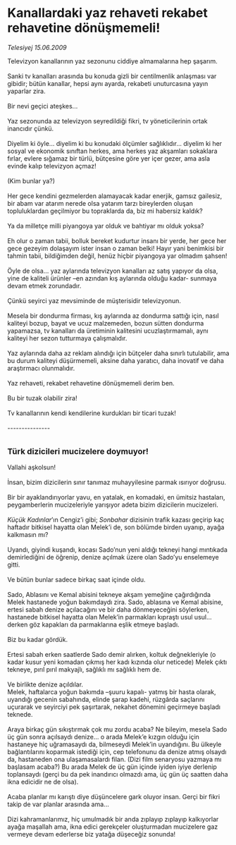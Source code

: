 # Kanallardaki yaz rehaveti rekabet rehavetine dönüşmemeli!

*Telesiyej 15.06.2009*

<div class="taraf_structure_2col_1zq">
<div class="margen_n">



 <p>Televizyon kanallarının yaz sezonunu ciddiye almamalarına hep şaşarım. <br/><br/>Sanki tv kanalları arasında bu konuda gizli bir centilmenlik anlaşması var gibidir; bütün kanallar, hepsi aynı ayarda, rekabeti unuturcasına yayın yaparlar zira. <br/><br/>Bir nevi geçici ateşkes... <br/><br/>Yaz sezonunda az televizyon seyredildiği fikri, tv yöneticilerinin ortak inancıdır çünkü. <br/><br/>Diyelim ki öyle... diyelim ki bu konudaki ölçümler sağlıklıdır... diyelim ki her sosyal ve ekonomik sınıftan herkes, ama herkes yaz akşamları sokaklara fırlar, evlere sığamaz bir türlü, bütçesine göre yer içer gezer, ama asla evinde kalıp televizyon açmaz! <br/><br/>(Kim bunlar ya?) <br/><br/>Her gece kendini gezmelerden alamayacak kadar enerjik, gamsız gailesiz, bir abam var atarım nerede olsa yatarım tarzı bireylerden oluşan topluluklardan geçilmiyor bu topraklarda da, biz mi habersiz kaldık? <br/><br/>Ya da milletçe milli piyangoya yar olduk ve bahtiyar mı olduk yoksa? <br/><br/>Eh olur o zaman tabii, bolluk bereket kudurtur insanı bir yerde, her gece her gece gezeyim dolaşayım ister insan o zaman belki! Hayır yani benimkisi bir tahmin tabii, bildiğimden değil, henüz hiçbir piyangoya yar olmadım şahsen! <br/><br/>Öyle de olsa... yaz aylarında televizyon kanalları az satış yapıyor da olsa, yine de kaliteli ürünler –en azından kış aylarında olduğu kadar- sunmaya devam etmek zorundadır. <br/><br/>Çünkü seyirci yaz mevsiminde de müşterisidir televizyonun. <br/><br/>Mesela bir dondurma firması, kış aylarında az dondurma sattığı için, nasıl kaliteyi bozup, bayat ve ucuz malzemeden, bozun sütten dondurma yapamazsa, tv kanalları da üretiminin kalitesini ucuzlaştırmamalı, aynı kaliteyi her sezon tutturmaya çalışmalıdır. <br/><br/>Yaz aylarında daha az reklam alındığı için bütçeler daha sınırlı tutulabilir, ama bu durum kaliteyi düşürmemeli, aksine daha yaratıcı, daha inovatif ve daha araştırmacı olunmalıdır. <br/><br/>Yaz rehaveti, rekabet rehavetine dönüşmemeli derim ben. <br/><br/>Bu bir tuzak olabilir zira! <br/><br/>Tv kanallarının kendi kendilerine kurdukları bir ticari tuzak! <br/><br/>--------------- <br/><br/><br/><font size="4"><strong>Türk dizicileri mucizelere doymuyor! <br/></strong></font><br/>Vallahi aşkolsun! <br/><br/>İnsan, bizim dizicilerin sınır tanımaz muhayyilesine parmak ısırıyor doğrusu. <br/><br/>Bir bir ayaklandırıyorlar yavu, en yatalak, en komadaki, en ümitsiz hastaları, peygamberlerin mucizeleriyle yarışıyor adeta bizim dizicilerin mucizeleri.<i> <br/><br/>Küçük Kadınlar</i>’ın Cengiz’i gibi; <i>Sonbahar</i> dizisinin trafik kazası geçirip kaç haftadır bitkisel hayatta olan Melek’i de, son bölümde birden uyanıp, ayağa kalkmasın mı? <br/><br/>Uyandı, giyindi kuşandı, kocası Sado’nun yeni aldığı tekneyi hangi mıntıkada demirlediğini de öğrenip, denize açılmak üzere olan Sado’yu enselemeye gitti. <br/><br/>Ve bütün bunlar sadece birkaç saat içinde oldu. <br/><br/>Sado, Ablasını ve Kemal abisini tekneye akşam yemeğine çağırdığında Melek hastanede yoğun bakımdaydı zira. Sado, ablasına ve Kemal abisine, ertesi sabah denize açılacağını ve bir daha dönmeyeceğini söylerken, hastanede bitkisel hayatta olan Melek’in parmakları kıpraştı usul usul... derken göz kapakları da parmaklarına eşlik etmeye başladı. <br/><br/>Biz bu kadar gördük. <br/><br/>Ertesi sabah erken saatlerde Sado demir alırken, koltuk değnekleriyle (o kadar kusur yeni komadan çıkmış her kadı kızında olur neticede) Melek çıktı tekneye, pırıl pırıl makyajlı, sağlıklı mı sağlıklı hem de. <br/><br/>Ve birlikte denize açıldılar. <br/>Melek, haftalarca yoğun bakımda –şuuru kapalı- yatmış bir hasta olarak, uyandığı gecenin sabahında, elinde şarap kadehi, rüzgârda saçlarını uçurarak ve seyirciyi pek şaşırtarak, nekahet dönemini geçirmeye başladı teknede. <br/><br/>Araya birkaç gün sıkıştırmak çok mu zordu acaba? Ne bileyim, mesela Sado üç gün sonra açılsaydı denize... o arada Melek’e kızgın olduğu için hastaneye hiç uğramasaydı da, bilmeseydi Melek’in uyandığını. Bu ülkeyle bağlantılarını koparmak istediği için, cep telefonunu da denize atmış olsaydı da, hastaneden ona ulaşamasalardı filan. (Dizi film senaryosu yazmaya mı başlasam acaba?) Bu arada Melek de üç gün içinde iyiden iyiye derlenip toplansaydı (gerçi bu da pek inandırıcı olmazdı ama, üç gün üç saatten daha ikna edicidir ne de olsa). <br/><br/>Acaba planlar mı karıştı diye düşüncelere gark oluyor insan. Gerçi bir fikri takip de var planlar arasında ama... <br/><br/>Dizi kahramanlarımız, hiç umulmadık bir anda zıplayıp zıplayıp kalkıyorlar ayağa maşallah ama, ikna edici gerekçeler oluşturmadan mucizelere gaz vermeye devam ederlerse biz yatağa düşeceğiz sonunda!</p>
<br/>
<br/>
<br/>



<br/>


<div id="taraf_not">
</div>

</div>


</div>
